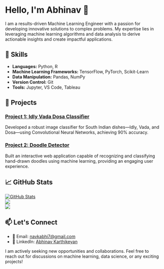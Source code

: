 # Hello, I'm Abhinav 👋

I am a results-driven Machine Learning Engineer with a passion for developing innovative solutions to complex problems. My expertise lies in leveraging machine learning algorithms and data analysis to derive actionable insights and create impactful applications.

## 🔧 Skills

- **Languages:** Python, R
- **Machine Learning Frameworks:** TensorFlow, PyTorch, Scikit-Learn
- **Data Manipulation:** Pandas, NumPy
- **Version Control:** Git
- **Tools:** Jupyter, VS Code, Tableau

## 🚀 Projects

### [Project 1: Idly Vada Dosa Classifier](https://github.com/Abhinav079/Idly-Dosai-Vada---project)
Developed a robust image classifier for South Indian dishes—Idly, Vada, and Dosa—using Convolutional Neural Networks, achieving 90% accuracy.

### [Project 2: Doodle Detector](https://github.com/Abhinav079/Doodle-Detector)
Built an interactive web application capable of recognizing and classifying hand-drawn doodles using machine learning, providing an engaging user experience.

## 📈 GitHub Stats

[![GitHub Stats](https://github-readme-stats.vercel.app/api?username=Abhinav079&show_icons=true&theme=dark&hide_title=true)](https://github.com/Abhinav079)<br/>
![](https://github-readme-streak-stats.herokuapp.com/?user=Abhinav079&theme=dark&hide_border=false)<br/>
![](https://github-readme-stats.vercel.app/api/top-langs/?username=Abhinav079&theme=dark&hide_border=false&include_all_commits=false&count_private=false&layout=compact)

## 📫 Let's Connect

- 📧 Email: navkabhi7@gmail.com
- 💼 LinkedIn: [Abhinav Karthikeyan](https://www.linkedin.com/in/abhinav-karthikeyan-7833bb24b)

I am actively seeking new opportunities and collaborations. Feel free to reach out for discussions on machine learning, data science, or any exciting projects!

